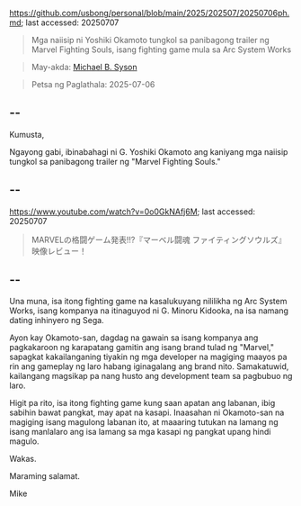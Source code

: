 https://github.com/usbong/personal/blob/main/2025/202507/20250706ph.md; last accessed: 20250707

> Mga naiisip ni Yoshiki Okamoto tungkol sa panibagong trailer ng Marvel Fighting Souls, isang fighting game mula sa Arc System Works

> May-akda: [Michael B. Syson](https://www.linkedin.com/in/michaelsyson/)

> Petsa ng Paglathala: 2025-07-06

## --

Kumusta,

Ngayong gabi, ibinabahagi ni G. Yoshiki Okamoto ang kaniyang mga naiisip tungkol sa panibagong trailer ng "Marvel Fighting Souls."

## --

https://www.youtube.com/watch?v=0o0GkNAfj6M; last accessed: 20250707

> MARVELの格闘ゲーム発表!!?『マーベル闘魂 ファイティングソウルズ』映像レビュー！ 

## --

Una muna, isa itong fighting game na kasalukuyang nililikha ng Arc System Works, isang kompanya na itinaguyod ni G. Minoru Kidooka, na isa namang dating inhinyero ng Sega.

Ayon kay Okamoto-san, dagdag na gawain sa isang kompanya ang pagkakaroon ng karapatang gamitin ang isang brand tulad ng "Marvel," sapagkat kakailanganing tiyakin ng mga developer na magiging maayos pa rin ang gameplay ng laro habang iginagalang ang brand nito. Samakatuwid, kailangang magsikap pa nang husto ang development team sa pagbubuo ng laro.

Higit pa rito, isa itong fighting game kung saan apatan ang labanan, ibig sabihin bawat pangkat, may apat na kasapi. Inaasahan ni Okamoto-san na magiging isang magulong labanan ito, at maaaring tutukan na lamang ng isang manlalaro ang isa lamang sa mga kasapi ng pangkat upang hindi magulo.

Wakas.

Maraming salamat.

Mike
